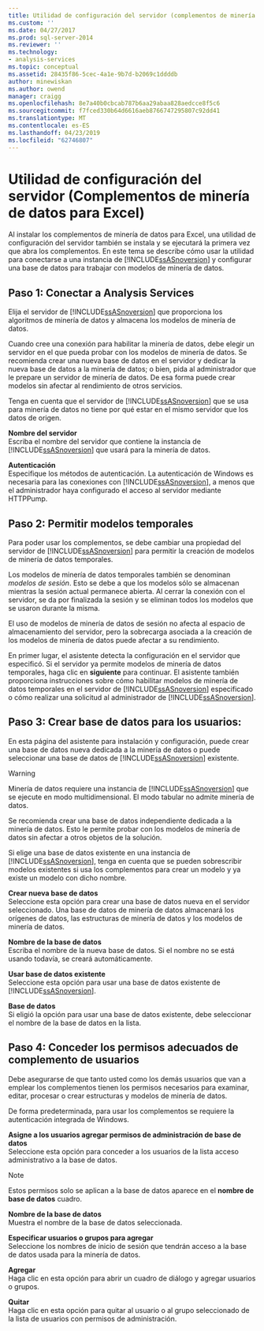 ```yaml
---
title: Utilidad de configuración del servidor (complementos de minería de datos para Excel de datos) | Microsoft Docs
ms.custom: ''
ms.date: 04/27/2017
ms.prod: sql-server-2014
ms.reviewer: ''
ms.technology:
- analysis-services
ms.topic: conceptual
ms.assetid: 28435f86-5cec-4a1e-9b7d-b2069c1ddddb
author: minewiskan
ms.author: owend
manager: craigg
ms.openlocfilehash: 8e7a40b0cbcab787b6aa29abaa828aedcce8f5c6
ms.sourcegitcommit: f7fced330b64d6616aeb8766747295807c92dd41
ms.translationtype: MT
ms.contentlocale: es-ES
ms.lasthandoff: 04/23/2019
ms.locfileid: "62746807"
---
```

# <a name="server-configuration-utility-data-mining-add-ins-for-excel"></a>Utilidad de configuración del servidor (Complementos de minería de datos para Excel)
  Al instalar los complementos de minería de datos para Excel, una utilidad de configuración del servidor también se instala y se ejecutará la primera vez que abra los complementos. En este tema se describe cómo usar la utilidad para conectarse a una instancia de [!INCLUDE[ssASnoversion](../includes/ssasnoversion-md.md)] y configurar una base de datos para trabajar con modelos de minería de datos.  
  

  
##  <a name="bkmk_step1"></a> Paso 1: Conectar a Analysis Services  
 Elija el servidor de [!INCLUDE[ssASnoversion](../includes/ssasnoversion-md.md)] que proporciona los algoritmos de minería de datos y almacena los modelos de minería de datos.  
  
 Cuando cree una conexión para habilitar la minería de datos, debe elegir un servidor en el que pueda probar con los modelos de minería de datos. Se recomienda crear una nueva base de datos en el servidor y dedicar la nueva base de datos a la minería de datos; o bien, pida al administrador que le prepare un servidor de minería de datos. De esa forma puede crear modelos sin afectar al rendimiento de otros servicios.  
  
 Tenga en cuenta que el servidor de [!INCLUDE[ssASnoversion](../includes/ssasnoversion-md.md)] que se usa para minería de datos no tiene por qué estar en el mismo servidor que los datos de origen.  
  
 **Nombre del servidor**  
 Escriba el nombre del servidor que contiene la instancia de [!INCLUDE[ssASnoversion](../includes/ssasnoversion-md.md)] que usará para la minería de datos.  
  
 **Autenticación**  
 Especifique los métodos de autenticación. La autenticación de Windows es necesaria para las conexiones con [!INCLUDE[ssASnoversion](../includes/ssasnoversion-md.md)], a menos que el administrador haya configurado el acceso al servidor mediante HTTPPump.  
  
##  <a name="bkmk_step2"></a> Paso 2: Permitir modelos temporales  
 Para poder usar los complementos, se debe cambiar una propiedad del servidor de [!INCLUDE[ssASnoversion](../includes/ssasnoversion-md.md)] para permitir la creación de modelos de minería de datos temporales.  
  
 Los modelos de minería de datos temporales también se denominan *modelos de sesión*. Esto se debe a que los modelos sólo se almacenan mientras la sesión actual permanece abierta. Al cerrar la conexión con el servidor, se da por finalizada la sesión y se eliminan todos los modelos que se usaron durante la misma.  
  
 El uso de modelos de minería de datos de sesión no afecta al espacio de almacenamiento del servidor, pero la sobrecarga asociada a la creación de los modelos de minería de datos puede afectar a su rendimiento.  
  
 En primer lugar, el asistente detecta la configuración en el servidor que especificó. Si el servidor ya permite modelos de minería de datos temporales, haga clic en **siguiente** para continuar. El asistente también proporciona instrucciones sobre cómo habilitar modelos de minería de datos temporales en el servidor de [!INCLUDE[ssASnoversion](../includes/ssasnoversion-md.md)] especificado o cómo realizar una solicitud al administrador de [!INCLUDE[ssASnoversion](../includes/ssasnoversion-md.md)].  
  
##  <a name="bkmk_step3"></a> Paso 3: Crear base de datos para los usuarios:  
 En esta página del asistente para instalación y configuración, puede crear una base de datos nueva dedicada a la minería de datos o puede seleccionar una base de datos de [!INCLUDE[ssASnoversion](../includes/ssasnoversion-md.md)] existente.  
  
> [!WARNING]  
>  Minería de datos requiere una instancia de [!INCLUDE[ssASnoversion](../includes/ssasnoversion-md.md)] que se ejecute en modo multidimensional. El modo tabular no admite minería de datos.  
  
 Se recomienda crear una base de datos independiente dedicada a la minería de datos. Esto le permite probar con los modelos de minería de datos sin afectar a otros objetos de la solución.  
  
 Si elige una base de datos existente en una instancia de [!INCLUDE[ssASnoversion](../includes/ssasnoversion-md.md)], tenga en cuenta que se pueden sobrescribir modelos existentes si usa los complementos para crear un modelo y ya existe un modelo con dicho nombre.  
  
 **Crear nueva base de datos**  
 Seleccione esta opción para crear una base de datos nueva en el servidor seleccionado. Una base de datos de minería de datos almacenará los orígenes de datos, las estructuras de minería de datos y los modelos de minería de datos.  
  
 **Nombre de la base de datos**  
 Escriba el nombre de la nueva base de datos. Si el nombre no se está usando todavía, se creará automáticamente.  
  
 **Usar base de datos existente**  
 Seleccione esta opción para usar una base de datos existente de [!INCLUDE[ssASnoversion](../includes/ssasnoversion-md.md)].  
  
 **Base de datos**  
 Si eligió la opción para usar una base de datos existente, debe seleccionar el nombre de la base de datos en la lista.  
  
##  <a name="bkmk_step4"></a> Paso 4: Conceder los permisos adecuados de complemento de usuarios  
 Debe asegurarse de que tanto usted como los demás usuarios que van a emplear los complementos tienen los permisos necesarios para examinar, editar, procesar o crear estructuras y modelos de minería de datos.  
  
 De forma predeterminada, para usar los complementos se requiere la autenticación integrada de Windows.  
  
 **Asigne a los usuarios agregar permisos de administración de base de datos**  
 Seleccione esta opción para conceder a los usuarios de la lista acceso administrativo a la base de datos.  
  
> [!NOTE]  
>  Estos permisos solo se aplican a la base de datos aparece en el **nombre de base de datos** cuadro.  
  
 **Nombre de la base de datos**  
 Muestra el nombre de la base de datos seleccionada.  
  
 **Especificar usuarios o grupos para agregar**  
 Seleccione los nombres de inicio de sesión que tendrán acceso a la base de datos usada para la minería de datos.  
  
 **Agregar**  
 Haga clic en esta opción para abrir un cuadro de diálogo y agregar usuarios o grupos.  
  
 **Quitar**  
 Haga clic en esta opción para quitar al usuario o al grupo seleccionado de la lista de usuarios con permisos de administración.  
  
  
